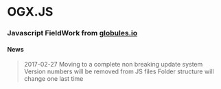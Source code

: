 # OGX.JS
### Javascript FieldWork from [globules.io](http://globules.io)
#### News
>2017-02-27
>Moving to a complete non breaking update  system
>Version numbers will be removed from JS files
>Folder structure will change one last time



